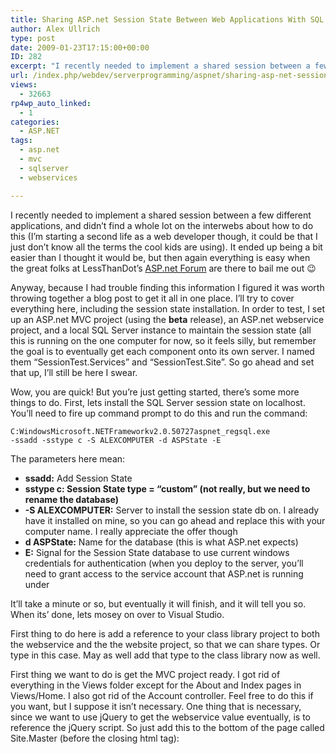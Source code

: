 ```yaml
---
title: Sharing ASP.net Session State Between Web Applications With SQL Server – Part I
author: Alex Ullrich
type: post
date: 2009-01-23T17:15:00+00:00
ID: 282
excerpt: "I recently needed to implement a shared session between a few different applications, and didn't find a whole lot on the interwebs about how to do this (I'm starting a second life as a web developer though, it could be that I just don't know all the ter&hellip;"
url: /index.php/webdev/serverprogramming/aspnet/sharing-asp-net-session-state-between-we/
views:
  - 32663
rp4wp_auto_linked:
  - 1
categories:
  - ASP.NET
tags:
  - asp.net
  - mvc
  - sqlserver
  - webservices

---
```

I recently needed to implement a shared session between a few different applications, and didn&#8217;t find a whole lot on the interwebs about how to do this (I&#8217;m starting a second life as a web developer though, it could be that I just don&#8217;t know all the terms the cool kids are using). It ended up being a bit easier than I thought it would be, but then again everything is easy when the great folks at LessThanDot&#8217;s [ASP.net Forum][1] are there to bail me out 😉

Anyway, because I had trouble finding this information I figured it was worth throwing together a blog post to get it all in one place. I&#8217;ll try to cover everything here, including the session state installation. In order to test, I set up an ASP.net MVC project (using the **beta** release), an ASP.net webservice project, and a local SQL Server instance to maintain the session state (all this is running on the one computer for now, so it feels silly, but remember the goal is to eventually get each component onto its own server. I named them &#8220;SessionTest.Services&#8221; and &#8220;SessionTest.Site&#8221;. So go ahead and set that up, I&#8217;ll still be here I swear.

Wow, you are quick! But you&#8217;re just getting started, there&#8217;s some more things to do. First, lets install the SQL Server session state on localhost. You&#8217;ll need to fire up command prompt to do this and run the command: 

<code class="codespan">C:WindowsMicrosoft.NETFrameworkv2.0.50727aspnet_regsql.exe -ssadd -sstype c -S ALEXCOMPUTER -d ASPState -E</code>

The parameters here mean:

  * **ssadd:** Add Session State
  * **sstype c: Session State type = &#8220;custom&#8221; (not really, but we need to rename the database)**
  * **-S ALEXCOMPUTER:** Server to install the session state db on. I already have it installed on mine, so you can go ahead and replace this with your computer name. I really appreciate the offer though
  * **d ASPState:** Name for the database (this is what ASP.net expects)
  * **E:** Signal for the Session State database to use current windows credentials for authentication (when you deploy to the server, you&#8217;ll need to grant access to the service account that ASP.net is running under

It&#8217;ll take a minute or so, but eventually it will finish, and it will tell you so. When its&#8217; done, lets mosey on over to Visual Studio.

First thing to do here is add a reference to your class library project to both the webservice and the the website project, so that we can share types. Or type in this case. May as well add that type to the class library now as well.

First thing we want to do is get the MVC project ready. I got rid of everything in the Views folder except for the About and Index pages in Views/Home. I also got rid of the Account controller. Feel free to do this if you want, but I suppose it isn&#8217;t necessary. One thing that is necessary, since we want to use jQuery to get the webservice value eventually, is to reference the jQuery script. So just add this to the bottom of the page called Site.Master (before the closing html tag):

<code class="codespan"><script type="text/javascript" src="../../Scripts/jquery-1.2.6.min.js" /></code>

Next, we want to add a simple form to Index.aspx. This form just has one text input, and a submit button.

```html
<form id="mainForm" runat="server" action="/Home/Entered">
        <p>Give it a try: <input type="text" name="inputValue" /></p>
        <input type="submit" id="submitter" />
</form>
```

You notice its&#8217; action is the page Home/Entered, which currently does not exist. So we need to add a new MVC Content Page with that name. In the page attributes, set EnableViewStateMac=&#8221;false&#8221;. Within the content place holder, we can add this HTML:

```html
<p>Entered Value was: <%= Session["enteredValue"].ToString() %></p>
<p>Try getting it from the service:</p>
<p><input type="button" id="retrieveButton" text="retrieve it!" onclick="retrieve()" /><input type="text" id="retrievedValue" /></p>
<script type="text/javascript">
    function retrieve() {
    }
</script>
```

The javascript is not implemented yet to retrieve the value yet, but at this point there is just one thing we need to do to get the pages working, and that is add a new ActionResult to the HomeController for our new &#8220;Entered&#8221; page. All this action will really be doing is placing the input from the form submission into the session. So, 

```csharp
public ActionResult Entered(String inputValue)
{
    Session["enteredValue"] = inputValue;
    return View();
}
```

Now, you can run the page and you should be able to enter a value in Index, and see it on the &#8220;Entered&#8221; page. So, we can tell that our traditional (in process) session is working. Now let&#8217;s change it to use the database. In the main web.config (not the one in the Views folder) we&#8217;ll need to add a SessionState entry within system.web (I usually do this at the bottom, having a common place to look makes my life easier). So we add this entry:

<code class="codespan"><sessionState mode="SQLServer" sqlConnectionString="Data Source=127.0.0.1; Integrated Security=SSPI" cookieless="false" timeout="20"/></code>

Now, as long as your local SQL Server instance is accepting TCP/IP connections, it should work just as before. And this post is getting long, so this will be the end of part I.

Stay tuned for the exciting conclusion, where we will set up the webservice and the client-side interaction. In fact, tune in here:[Sharing ASP.net session state with SQL Server, Part II][2]

Got a question on ASP.net? Check out our [ASP.net Forum][1]!

 [1]: http://forum.ltd.local/viewforum.php?f=27
 [2]: /index.php/WebDev/ServerProgramming/ASPNET/sharing-asp-net-session-state-between-ap